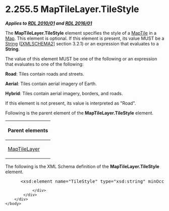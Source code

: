 <html dir="LTR" xmlns:mshelp="http://msdn.microsoft.com/mshelp" xmlns:ddue="http://ddue.schemas.microsoft.com/authoring/2003/5" xmlns:xlink="http://www.w3.org/1999/xlink" xmlns:tool="http://www.microsoft.com/tooltip">
    <head>
        <meta http-equiv="Content-Type" content="text/html; CHARSET=utf-8"></meta>
        <meta name="save" content="history"></meta>
        <title>2.255.5 MapTileLayer.TileStyle</title>
        <xml>
            <mshelp:toctitle title="2.255.5 MapTileLayer.TileStyle"></mshelp:toctitle>
            <mshelp:rltitle title="[MS-RDL]: MapTileLayer.TileStyle"></mshelp:rltitle>
            <mshelp:keyword index="A" term="6f0eac1c-18ff-45b9-b177-56959ddf4e7d"></mshelp:keyword>
            <mshelp:attr name="DCSext.ContentType" value="open specification"></mshelp:attr>
            <mshelp:attr name="AssetID" value="6f0eac1c-18ff-45b9-b177-56959ddf4e7d"></mshelp:attr>
            <mshelp:attr name="TopicType" value="kbRef"></mshelp:attr>
            <mshelp:attr name="DCSext.Title" value="[MS-RDL]: MapTileLayer.TileStyle" />
        </xml>
    </head>
    <body>
        <div id="header">
            <h1 class="heading">2.255.5 MapTileLayer.TileStyle</h1>
        </div>
        <div id="mainSection">
            <div id="mainBody">
                <div id="allHistory" class="saveHistory"></div>
                <div id="sectionSection0" class="section" name="collapseableSection">
                    

<p><b><i>Applies to </i></b><a href="3428e690-a348-4ec7-8a6a-8efb42d2cdee.html"><b><i>RDL 2010/01</i></b></a><b><i>
and </i></b><a href="52ce3983-2bfc-4e72-9359-42aaf5fe4509.html"><b><i>RDL 2016/01</i></b></a></p>

<p>The <b>MapTileLayer.TileStyle</b> element specifies the
style of a <a href="46a1e077-3d67-4b7c-a652-c36b724dfc28.html">MapTile</a> in a
<a href="fd166dd8-6772-4507-b3f6-50a2b7cfd6ac.html">Map</a>. This element is
optional. If this element is present, its value MUST be a <a href="1ed81ef3-a683-45e3-aaad-bd2bbe71bc3d.html">String</a> (<a href="https://go.microsoft.com/fwlink/?LinkId=90610">[XMLSCHEMA2]</a> section
3.2.1) or an expression that evaluates to a <b>String</b>. </p>

<p>The value of this element MUST be one of the following or an
expression that evaluates to one of the following:</p>

<p><b>Road</b>: Tiles contain roads and streets.</p>

<p><b>Aerial</b>: Tiles contain aerial imagery of Earth.</p>

<p><b>Hybrid</b>: Tiles contain aerial imagery, borders,
and roads.</p>

<p>If this element is not present, its value is interpreted as
&quot;Road&quot;. </p>

<p>Following is the parent element of the <b>MapTileLayer.TileStyle</b>
element.</p>

<table>
 <thead>
  <tr>
   <th>
   <p>Parent elements</p>
   </th>
  </tr>
 </thead>
 <tr>
  <td>
  <p><a href="32cf17dc-a986-43fd-b7ce-8cb2429e565f.html">MapTileLayer</a></p>
  </td>
 </tr>
</table>

<p>The following is the XML Schema definition of the <b>MapTileLayer.TileStyle</b>
element.</p>

<dl>
<dd>
<div><pre> &lt;xsd:element name=&quot;TileStyle&quot; type=&quot;xsd:string&quot; minOccurs=&quot;0&quot; /&gt;
</pre></div>
</dd></dl>


                </div>
            </div>
        </div>
    </body>
</html>